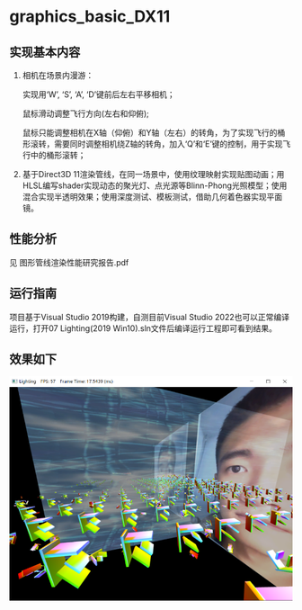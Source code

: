 # graphics_basic_DX11
## 实现基本内容

1. 相机在场景内漫游：

   实现用‘W’, ‘S’, ‘A’, ‘D’键前后左右平移相机；

   鼠标滑动调整飞行方向(左右和仰俯);

   鼠标只能调整相机在X轴（仰俯）和Y轴（左右）的转角，为了实现飞行的桶形滚转，需要同时调整相机绕Z轴的转角，加入‘Q’和‘E’键的控制，用于实现飞行中的桶形滚转；

2. 基于Direct3D 11渲染管线，在同一场景中，使用纹理映射实现贴图动画；用HLSL编写shader实现动态的聚光灯、点光源等Blinn-Phong光照模型；使用混合实现半透明效果；使用深度测试、模板测试，借助几何着色器实现平面镜。

## 性能分析

见  图形管线渲染性能研究报告.pdf

## 运行指南

项目基于Visual Studio 2019构建，自测目前Visual Studio 2022也可以正常编译运行，打开07 Lighting(2019 Win10).sln文件后编译运行工程即可看到结果。

## 效果如下

![result](README.assets/result.png)
